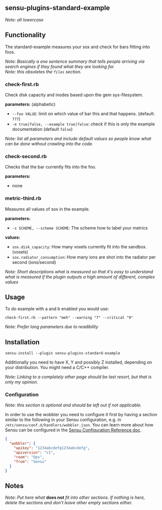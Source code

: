 ## sensu-plugins-standard-example

*Note: all lowercase*

## Functionality

The standard-example measures your sox and check for bars fitting into foos.

*Note: Basically a one sentence summary that tells people arriving via search engines if they found what they are looking for.*  
*Note: this obsoletes the `files` section.*

### check-first.rb

Check disk capacity and inodes based upon the gem sys-filesystem.

**parameters:** (alphabetic)

- `--foo VALUE`: limit on which value of bar this and that happens. (default: `777`)
- `-e true|false, --example true|false`: check if this is only the example documentation (default `false`)

*Note: list all parameters and include default values so people know what can be done without crawling into the code.*

### check-second.rb

Checks that the bar currently fits into the foo.

**parameters:**

- none

### metric-third.rb

Measures all values of sox in the example.

**parameters:**

- `-s SCHEME, --scheme SCHEME`: The scheme how to label your metrics

**values:**

- `sox.disk_capacity`: How many voxels currently fit into the sandbox. (voxels)
- `sox.radiator_consumption`: How many ions are shot into the radiator per second (ions/second)

*Note: Short descriptions what is measured so that it's easy to understand what is measured if the plugin outputs a high amount of different, complex values*


## Usage

To do example with a and b enabled you would use:

```plain
check-first.rb --pattern "meh" --warning "7" --critical "9"
```

*Note: Prefer long parameters due to readibility*


## Installation

```plain
sensu-install --plugin sensu-plugins-standard-example
```

Additionally you need to have X, Y and possibly Z installed, depending on your distribution. You might need a C/C++ compiler.

*Note: Linking to a completely other page should be last resort, but that is only my opinion.*

### Configuration

*Note: this section is optional and should be left out if not applicable.*

In order to use the wobbler you need to configure it first by having a section similar to the following in your Sensu configuration, e.g. in `/etc/sensu/conf.d/handlers/wobbler.json`. You can learn more about how Sensu can be configured in the [Sensu Configuration Reference doc][config-doc].

[config-doc]: https://sensuapp.org/docs/latest/reference/configuration.html

```json
{
  "wobbler": {
    "apikey": "1234abcdefg1234abcdefg",
    "apiversion": "v1",
    "room": "Ops",
    "from": "Sensu"
  }
}
```

## Notes

*Note: Put here what* **does not** *fit into other sections. If nothing is here, delete the sections and don't leave other empty sections either.*
